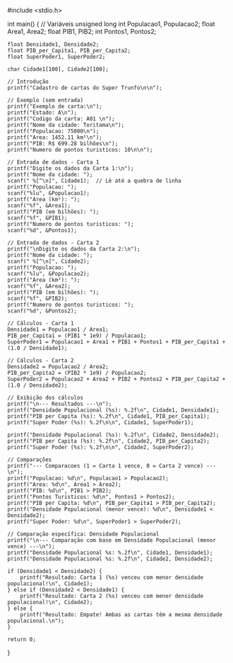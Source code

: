 #include <stdio.h>

int main() {
    // Variáveis
    unsigned long int Populacao1, Populacao2;
    float Area1, Area2;
    float PIB1, PIB2;
    int Pontos1, Pontos2;

    float Densidade1, Densidade2;
    float PIB_per_Capita1, PIB_per_Capita2;
    float SuperPoder1, SuperPoder2;

    char Cidade1[100], Cidade2[100];

    // Introdução
    printf("Cadastro de cartas do Super Trunfo\n\n");

    // Exemplo (sem entrada)
    printf("Exemplo de carta:\n");
    printf("Estado: A\n");
    printf("Codigo da carta: A01 \n");
    printf("Nome da cidade: Toritama\n");
    printf("Populacao: 75000\n");
    printf("Area: 1452.11 km²\n");
    printf("PIB: R$ 699.28 bilhões\n");
    printf("Numero de pontos turisticos: 10\n\n");

    // Entrada de dados - Carta 1
    printf("Digite os dados da Carta 1:\n");
    printf("Nome da cidade: ");
    scanf(" %[^\n]", Cidade1);  // Lê até a quebra de linha
    printf("Populacao: ");
    scanf("%lu", &Populacao1);
    printf("Area (km²): ");
    scanf("%f", &Area1);
    printf("PIB (em bilhões): ");
    scanf("%f", &PIB1);
    printf("Numero de pontos turisticos: ");
    scanf("%d", &Pontos1);

    // Entrada de dados - Carta 2
    printf("\nDigite os dados da Carta 2:\n");
    printf("Nome da cidade: ");
    scanf(" %[^\n]", Cidade2);
    printf("Populacao: ");
    scanf("%lu", &Populacao2);
    printf("Area (km²): ");
    scanf("%f", &Area2);
    printf("PIB (em bilhões): ");
    scanf("%f", &PIB2);
    printf("Numero de pontos turisticos: ");
    scanf("%d", &Pontos2);

    // Cálculos - Carta 1
    Densidade1 = Populacao1 / Area1;
    PIB_per_Capita1 = (PIB1 * 1e9) / Populacao1;
    SuperPoder1 = Populacao1 + Area1 + PIB1 + Pontos1 + PIB_per_Capita1 + (1.0 / Densidade1);

    // Cálculos - Carta 2
    Densidade2 = Populacao2 / Area2;
    PIB_per_Capita2 = (PIB2 * 1e9) / Populacao2;
    SuperPoder2 = Populacao2 + Area2 + PIB2 + Pontos2 + PIB_per_Capita2 + (1.0 / Densidade2);

    // Exibição dos cálculos
    printf("\n--- Resultados ---\n");
    printf("Densidade Populacional (%s): %.2f\n", Cidade1, Densidade1);
    printf("PIB per Capita (%s): %.2f\n", Cidade1, PIB_per_Capita1);
    printf("Super Poder (%s): %.2f\n\n", Cidade1, SuperPoder1);

    printf("Densidade Populacional (%s): %.2f\n", Cidade2, Densidade2);
    printf("PIB per Capita (%s): %.2f\n", Cidade2, PIB_per_Capita2);
    printf("Super Poder (%s): %.2f\n\n", Cidade2, SuperPoder2);

    // Comparações
    printf("--- Comparacoes (1 = Carta 1 vence, 0 = Carta 2 vence) ---\n");
    printf("Populacao: %d\n", Populacao1 > Populacao2);
    printf("Area: %d\n", Area1 > Area2);
    printf("PIB: %d\n", PIB1 > PIB2);
    printf("Pontos Turisticos: %d\n", Pontos1 > Pontos2);
    printf("PIB per Capita: %d\n", PIB_per_Capita1 > PIB_per_Capita2);
    printf("Densidade Populacional (menor vence): %d\n", Densidade1 < Densidade2);
    printf("Super Poder: %d\n", SuperPoder1 > SuperPoder2);

    // Comparação específica: Densidade Populacional
    printf("\n--- Comparação com base em Densidade Populacional (menor vence) ---\n");
    printf("Densidade Populacional %s: %.2f\n", Cidade1, Densidade1);
    printf("Densidade Populacional %s: %.2f\n", Cidade2, Densidade2);

    if (Densidade1 < Densidade2) {
        printf("Resultado: Carta 1 (%s) venceu com menor densidade populacional!\n", Cidade1);
    } else if (Densidade2 < Densidade1) {
        printf("Resultado: Carta 2 (%s) venceu com menor densidade populacional!\n", Cidade2);
    } else {
        printf("Resultado: Empate! Ambas as cartas têm a mesma densidade populacional.\n");
    }

    return 0;
}